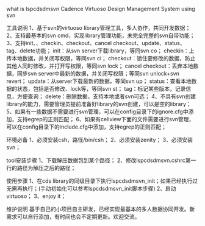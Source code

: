 what is lspcdsdmsvn
Cadence Virtuoso Design Management System using svn

工具说明
1、基于svn的virtuoso library管理工具，多人协作，共同开发数据；
2、支持最基本的svn cmd，实现library管理功能，未完全完整的svn自带功能；
3、支持init、、checkin、checkout、cancel checkout、update、status、tag、delete功能；
    init：从svn server下载library，等同svn co；
	checkin：上传本地数据，并关闭写权限，等同svn ci；
	checkout：锁住要修改的数据，防止其他人同时修改，并打开写权限，等同svn lock；
	cancel checkout：丢弃本地数据，同步svn server中最新的数据，并关闭写权限；等同svn unlock+svn revert；
	update：从server下载最新的数据，等同svn up；
	status：查看本地数据的状态，包括是否修改、lock等，等同svn st；
	tag：标记某些版本，记录信息，方便查询；
	delete：删除数据，支持本地或者svn可选；
4、不具有svn创建library的能力，需要管理员提前准备好library的svn创建，可以是空的library；
5、如果有一些数据不需要进行svn管理，可以在config目录下的ignore.cfg中添加，支持egrep的正则匹配；
6、如果有cellview下面的文件需要进行svn管理，可以在config目录下的include.cfg中添加，支持egrep的正则匹配；

环境必备
1、必须安装csh，路径/bin/csh；
2、必须安装zenity；
3、必须安装svn；

tool安装步骤
1、下载解压数据包到某个路径；
2、修改lspcdsdmsvn.cshrc第一行的路径为解压之后的路径；

使用步骤
1、在cds library的同级目录下执行lspcdsdmsvn_init；如果已经执行过无需再执行；(手动初始化可以参考lspcdsdmsvn_init脚本步骤)
2、启动virtuoso；
3、enjoy it；

维护说明
基于自己的小项目自主研发，已经实现最基本的多人数据协同开发。新需求可以自行添加，有时间也会不定期更新。欢迎交流。
